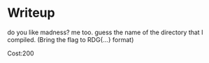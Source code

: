 # Writeup

do you like madness? me too. guess the name of the directory that I compiled. (Bring the flag to RDG{...} format)

Cost:200
